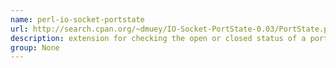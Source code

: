 ```yaml
---
name: perl-io-socket-portstate
url: http://search.cpan.org/~dmuey/IO-Socket-PortState-0.03/PortState.pm
description: extension for checking the open or closed status of a port.. URL : http://search.cpan.org/~dmuey/IO-Socket-PortState-0.03/PortState.pm Groups : None
group: None
---
```

